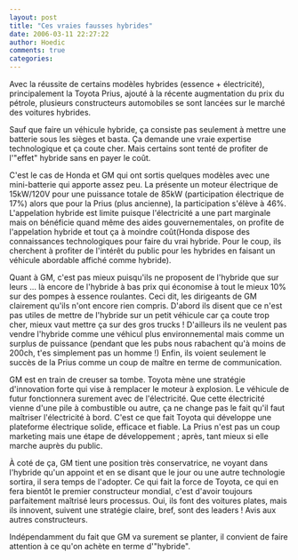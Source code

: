 ```yaml
---
layout: post
title: "Ces vraies fausses hybrides"
date: 2006-03-11 22:27:22
author: Hoedic
comments: true
categories: 
---
```



Avec la réussite de certains modèles hybrides (essence + électricité), principalement la Toyota Prius, ajouté à la récente augmentation du prix du pétrole, plusieurs constructeurs automobiles se sont lancées sur le marché des voitures hybrides.

Sauf que faire un véhicule hybride, ça consiste pas seulement à mettre une batterie sous les sièges et basta. Ça demande une vraie expertise technologique et ça coute cher. Mais certains sont tenté de profiter de l'"effet" hybride sans en payer le coût.

C'est le cas de Honda et GM qui ont sortis quelques modèles avec une mini-batterie qui apporte assez peu. La  présente un moteur électrique de 15kW/120V pour une puissance totale de 85kW (participation électrique de 17%) alors que pour la Prius (plus ancienne), la participation s'élève à 46%. L'appelation hybride est limite puisque l'électricité a une part marginale mais on bénéficie quand même des aides gouvernementales, on profite de l'appelation hybride et tout ça à moindre coût(Honda dispose des connaissances technologiques pour faire du vrai hybride. Pour le coup, ils cherchent à profiter de l'intérêt du public pour les hybrides en faisant un véhicule abordable affiché comme hybride).

Quant à GM, c'est pas mieux puisqu'ils ne proposent de l'hybride que sur leurs ... là encore de l'hybride à bas prix qui économise à tout le mieux 10% sur des pompes à essence roulantes. Ceci dit, les dirigeants de GM  clairement qu'ils n'ont encore rien compris. D'abord ils disent que ce n'est pas utiles de mettre de l'hybride sur un petit véhicule car ça coute trop cher, mieux vaut mettre ça sur des gros trucks ! D'ailleurs ils ne veulent pas vendre l'hybride comme une véhicul plus environnemental mais comme un surplus de puissance (pendant que les pubs nous rabachent qu'à moins de 200ch, t'es simplement pas un homme !) Enfin, ils voient seulement le succès de la Prius comme un coup de maître en terme de communication.

GM est en train de creuser sa tombe. Toyota mène une stratégie d'innovation forte qui vise à remplacer le moteur à explosion. Le véhicule de futur fonctionnera surement avec de l'électricité. Que cette électricité vienne d'une pile à combustible ou autre, ça ne change pas le fait qu'il faut maîtriser l'électricité à bord. C'est ce que fait Toyota qui développe une plateforme électrique solide, efficace et fiable. La Prius n'est pas un coup marketing mais une étape de développement ; après, tant mieux si elle marche auprès du public.

À coté de ça, GM tient une position très conservatrice, ne voyant dans l'hybride qu'un appoint et en se disant que le jour ou une autre technologie sortira, il sera temps de l'adopter. Ce qui fait la force de Toyota, ce qui en fera bientôt le premier constructeur mondial, c'est d'avoir toujours parfaitement maîtrisé leurs processus. Oui, ils font des voitures plates, mais ils innovent, suivent une stratégie claire, bref, sont des leaders ! Avis aux autres constructeurs.

Indépendamment du fait que GM  va surement se planter, il convient de faire attention à ce qu'on achète en terme d'"hybride".